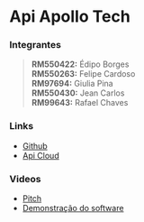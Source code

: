 # Api Apollo Tech

### Integrantes
> **RM550422:** Édipo Borges <br>
 **RM550263:** Felipe Cardoso <br>
 **RM97694:** Giulia Pina <br>
 **RM550430:** Jean Carlos <br>
 **RM99643:** Rafael Chaves

### Links
* [Github](https://github.com/kninjaa/api-apollo)
* [Api Cloud](https://api-apollo.onrender.com)


### Videos
* [Pitch]()
* [Demonstração do software](https://youtu.be/boKUBEPXKGc)